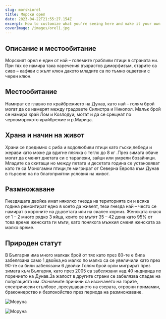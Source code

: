 ```yaml
---
slug: morskiorel
title: Морски орел
date: 2023-04-22T21:55:27.154Z
excerpt: How to customize what you're seeing here and make it your own.
coverImage: /images/orel1.jpg
---
```


## Описание и местообитание

Морският орел е един от най – големите грабливи птици в страната ни. При тях се намира така наречения възрастов диморфизъм, старите са сиво – кафяви с жълт клюн дакото младите са по тъмно оцветени с черен клюн.

## Местообитание

Намират се главно по крайбрежието на Дунав, като най – голям брой могат да се намерят между градовете Силистра и Никопол. Малък брой се намира край Лом и Козлодуи, могат и да се срещнат по черноморското крайбрежие и р.Марица.

## Храна и начин на живот

Храни се предимно с риба и водолюбиви птици като гъски,лебеди и жерави като може да вдигне плячка с тегло до 8 кг .През зимата обаче могат да сменят диетата си с таралежи, зайци или умрели бозайници. Младите са скитащи но между петата и десетата година се установяват като те са Моногамни птици,те мигрират от Северна Европа към Дунав в търсене на по благоприятни условия на живот.

## Размножаване

Гнездящата двойка имат няколко гнезда на територията си и всяка година ремонтират едно в което да живеят, тези гнезда най – често се намират в короните на дърветата или на скален корниз. Женската снася от 1 – 2 много рядко 3 яйца, които се мътят 35 – 42 дена като 95% от това време женската ги мъти, като понякога мъжкия сменя женската за малко време.

## Природен статут

В България има много малкак брой от тях като през 80-те е била забелязана само 1 двойка,но малко по малко са се увеличили като през 90-те са били забелязани 6 двойки.Голям брой орли мигрират през зимата към България, като през 2005 са забелязани над 40 индивида по поречието на Дунав.За жалост в другите страни се забелязва спадак на популацията им .Основните причини са изсичането на горите, електрически стълбове ,пресушаването на езерата, отровни примамки, бракониерство и безпокойство през периода на размножаване.

![Моруна](/images/orel2.jpg)

![Моруна](/images/orel3.jpg)
